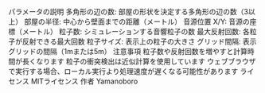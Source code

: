 パラメータの説明
多角形の辺の数: 部屋の形状を決定する多角形の辺の数（3以上）
部屋の半径: 中心から壁面までの距離（メートル）
音源位置 X/Y: 音源の座標（メートル）
粒子数: シミュレーションする音響粒子の数
最大反射回数: 各粒子が反射できる最大回数
粒子サイズ: 表示上の粒子の大きさ
グリッド間隔: 表示グリッドの間隔（1mまたは5m）
注意事項
粒子数や反射回数を増やすと計算時間が長くなります
粒子の衝突検出は近似計算を使用しています
ウェブブラウザで実行する場合、ローカル実行より処理速度が遅くなる可能性があります
ライセンス
MITライセンス
作者
Yamanoboro

